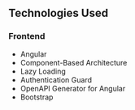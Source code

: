 ## Technologies Used

### Frontend

- Angular
- Component-Based Architecture
- Lazy Loading
- Authentication Guard
- OpenAPI Generator for Angular
- Bootstrap
